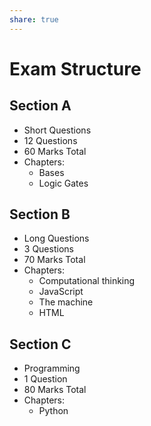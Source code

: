 ```yaml
---
share: true  
---
```


# Exam Structure

## Section A

- Short Questions
- 12 Questions
- 60 Marks Total
- Chapters:
    - Bases
    - Logic Gates

## Section B

- Long Questions
- 3 Questions
- 70 Marks Total
- Chapters:
    - Computational thinking
    - JavaScript
    - The machine
    - HTML

## Section C

- Programming
- 1 Question
- 80 Marks Total
- Chapters:
    - Python